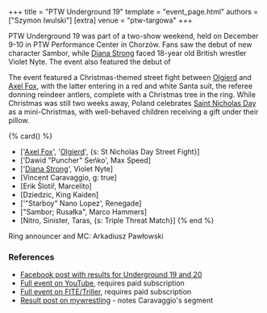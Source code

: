 +++
title = "PTW Underground 19"
template = "event_page.html"
authors = ["Szymon Iwulski"]
[extra]
venue = "ptw-targowa"
+++

PTW Underground 19 was part of a two-show weekend, held on December 9-10 in PTW Performance Center in Chorzów. Fans saw the debut of new character Sambor, while [Diana Strong](@/w/diana-strong.md) faced 18-year old British wrestler Violet Nyte. The event also featured the debut of 

The event featured a Christmas-themed street fight between [Olgierd](@/w/olgierd.md) and [Axel Fox](@/w/axel-fox.md), with the latter entering in a red and white Santa suit, the referee donning reindeer antlers, complete with a Christmas tree in the ring. While Christmas was still two weeks away, Poland celebrates [Saint Nicholas Day][st-nicholas-day] as a mini-Christmas, with well-behaved children receiving a gift under their pillow.


{% card() %}
- ['[Axel Fox](@/w/axel-fox.md)', '[Olgierd](@/w/olgierd.md)', {s: St Nicholas Day
      Street Fight}]
- ['Dawid "Puncher" Seńko', Max Speed]
- ['[Diana Strong](@/w/diana-strong.md)', Violet Nyte]
- [Vincent Caravaggio, g: true]
- [Erik Šlotíř, Marcelito]
- [Dziedzic, King Kaiden]
- ['"Starboy" Nano Lopez', Renegade]
- ["Sambor; Rusałka", Marco Hammers]
- [Nitro, Sinister, Taras, {s: Triple Threat Match}]
{% end %}

Ring announcer and MC: Arkadiusz Pawłowski

### References

* [Facebook post with results for Underground 19 and 20](https://www.facebook.com/PrimeTimeWrestlingPL/posts/pfbid02T3MV6XC4WwhVkEe1Au1btrAhdu2i7j9imzZTDRpbFqYXs4fw4g1pvnGLiVzgk3ubl)
* [Full event on YouTube](https://www.youtube.com/watch?v=kGthAqsT1VY&t=1671s), requires paid subscription
* [Full event on FITE/Triller](https://www.trillertv.com/watch/ptw-underground-19/2pdq5//), requires paid subscription
* [Result post on mywrestling](https://mywrestling.com.pl/ptw-underground-19-wyniki/) - notes Caravaggio's segment

[st-nicholas-day]: https://en.wikipedia.org/wiki/Saint_Nicholas_Day
